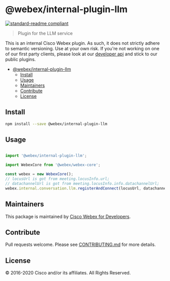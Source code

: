 # @webex/internal-plugin-llm

[![standard-readme compliant](https://img.shields.io/badge/readme%20style-standard-brightgreen.svg?style=flat-square)](https://github.com/RichardLitt/standard-readme)

> Plugin for the LLM service

This is an internal Cisco Webex plugin. As such, it does not strictly adhere to semantic versioning. Use at your own risk. If you're not working on one of our first party clients, please look at our [developer api](https://developer.webex.com/) and stick to our public plugins.

- [@webex/internal-plugin-llm](#webexinternal-plugin-llm)
  - [Install](#install)
  - [Usage](#usage)
  - [Maintainers](#maintainers)
  - [Contribute](#contribute)
  - [License](#license)

## Install

```bash
npm install --save @webex/internal-plugin-llm
```

## Usage

```js

import '@webex/internal-plugin-llm';

import WebexCore from '@webex/webex-core';

const webex = new WebexCore();
// locusUrl is got from meeting.locusInfo.url;
// datachannelUrl is got from meeting.locusInfo.info.datachannelUrl; 
webex.internal.conversation.llm.registerAndConnect(locusUrl, datachannelUrl);

```

## Maintainers

This package is maintained by [Cisco Webex for Developers](https://developer.webex.com/).

## Contribute

Pull requests welcome. Please see [CONTRIBUTING.md](https://github.com/webex/webex-js-sdk/blob/master/CONTRIBUTING.md) for more details.

## License

© 2016-2020 Cisco and/or its affiliates. All Rights Reserved.
